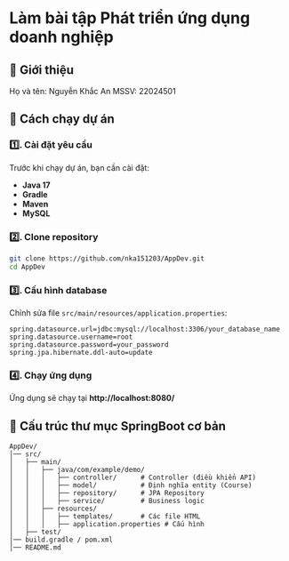 # Làm bài tập Phát triển ứng dụng doanh nghiệp

## 📌 Giới thiệu
Họ và tên: Nguyễn Khắc An
MSSV: 22024501

## 🚀 Cách chạy dự án
### 1️⃣. Cài đặt yêu cầu
Trước khi chạy dự án, bạn cần cài đặt:
- **Java 17**
- **Gradle**
- **Maven**
- **MySQL**

### 2️⃣. Clone repository
```sh
git clone https://github.com/nka151203/AppDev.git
cd AppDev
```

### 3️⃣. Cấu hình database
Chỉnh sửa file `src/main/resources/application.properties`:
```properties
spring.datasource.url=jdbc:mysql://localhost:3306/your_database_name
spring.datasource.username=root
spring.datasource.password=your_password
spring.jpa.hibernate.ddl-auto=update
```

### 4️⃣. Chạy ứng dụng

Ứng dụng sẽ chạy tại **http://localhost:8080/**

## 📂 Cấu trúc thư mục SpringBoot cơ bản
```
AppDev/
│── src/
│   ├── main/
│   │   ├── java/com/example/demo/
│   │   │   ├── controller/      # Controller (điều khiển API)
│   │   │   ├── model/           # Định nghĩa entity (Course)
│   │   │   ├── repository/      # JPA Repository
│   │   │   ├── service/         # Business logic
│   │   ├── resources/
│   │   │   ├── templates/       # Các file HTML
│   │   │   ├── application.properties # Cấu hình
│   ├── test/
│── build.gradle / pom.xml
│── README.md
```

